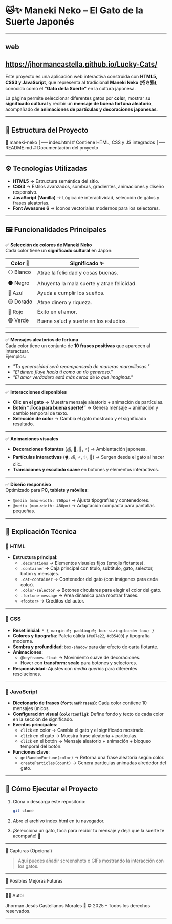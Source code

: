 # 🐱✨ Maneki Neko – El Gato de la Suerte Japonés
---
## web
https://jhormancastella.github.io/Lucky-Cats/
---
Este proyecto es una aplicación web interactiva construida con **HTML5, CSS3 y JavaScript**, que representa al tradicional **Maneki Neko (招き猫)**, conocido como el **"Gato de la Suerte"** en la cultura japonesa.  

La página permite seleccionar diferentes gatos por **color**, mostrar su **significado cultural** y recibir un **mensaje de buena fortuna aleatorio**, acompañado de **animaciones de partículas y decoraciones japonesas**.

---

## 📂 Estructura del Proyecto

📁 maneki-neko │── index.html   # Contiene HTML, CSS y JS integrados │── README.md    # Documentación del proyecto

---

## ⚙️ Tecnologías Utilizadas

- **HTML5** → Estructura semántica del sitio.  
- **CSS3** → Estilos avanzados, sombras, gradientes, animaciones y diseño responsivo.  
- **JavaScript (Vanilla)** → Lógica de interactividad, selección de gatos y frases aleatorias.  
- **Font Awesome 6** → Iconos vectoriales modernos para los selectores.  

---

## 🖼️ Funcionalidades Principales

✅ **Selección de colores de Maneki Neko**  
Cada color tiene un **significado cultural** en Japón:

| Color 🎨 | Significado ✨ |
|----------|----------------|
| ⚪ Blanco | Atrae la felicidad y cosas buenas. |
| ⚫ Negro  | Ahuyenta la mala suerte y atrae felicidad. |
| 🔵 Azul  | Ayuda a cumplir los sueños. |
| 🟡 Dorado | Atrae dinero y riqueza. |
| 🔴 Rojo  | Éxito en el amor. |
| 🟢 Verde | Buena salud y suerte en los estudios. |

---

✅ **Mensajes aleatorios de fortuna**  
Cada color tiene un conjunto de **10 frases positivas** que aparecen al interactuar.  
Ejemplos:
- *"Tu generosidad será recompensada de maneras maravillosas."*  
- *"El dinero fluye hacia ti como un río generoso."*  
- *"El amor verdadero está más cerca de lo que imaginas."*  

---

✅ **Interacciones disponibles**
- **Clic en el gato** → Muestra mensaje aleatorio + animación de partículas.  
- **Botón “¡Toca para buena suerte!”** → Genera mensaje + animación y cambio temporal de texto.  
- **Selección de color** → Cambia el gato mostrado y el significado resaltado.  

---

✅ **Animaciones visuales**
- **Decoraciones flotantes** (💰, 🎋, 🏮, ⭐) → Ambientación japonesa.  
- **Partículas interactivas** (🍀, 💰, ⭐, ✨, 🎋) → Surgen desde el gato al hacer clic.  
- **Transiciones y escalado suave** en botones y elementos interactivos.  

---

✅ **Diseño responsivo**  
Optimizado para **PC, tablets y móviles**:
- `@media (max-width: 768px)` → Ajusta tipografías y contenedores.  
- `@media (max-width: 480px)` → Adaptación compacta para pantallas pequeñas.  

---

## 📖 Explicación Técnica

### 🔹 HTML
- **Estructura principal**:
  - `.decorations` → Elementos visuales fijos (emojis flotantes).  
  - `.container` → Caja principal con título, subtítulo, gato, selector, botón y mensajes.  
  - `.cat-container` → Contenedor del gato (con imágenes para cada color).  
  - `.color-selector` → Botones circulares para elegir el color del gato.  
  - `.fortune-message` → Área dinámica para mostrar frases.  
  - `<footer>` → Créditos del autor.  

---

### 🔹 CSS
- **Reset inicial**: `* { margin:0; padding:0; box-sizing:border-box; }`  
- **Colores y tipografía**: Paleta cálida (`#e67e22`, `#d35400`) y tipografía moderna.  
- **Sombra y profundidad**: `box-shadow` para dar efecto de carta flotante.  
- **Animaciones**:
  - `@keyframes float` → Movimiento suave de decoraciones.  
  - Hover con **transform: scale** para botones y selectores.  
- **Responsividad**: Ajustes con *media queries* para diferentes resoluciones.  

---

### 🔹 JavaScript
- **Diccionario de frases (`fortunePhrases`)**: Cada color contiene 10 mensajes únicos.  
- **Configuración visual (`colorConfig`)**: Define fondo y texto de cada color en la sección de significado.  
- **Eventos principales**:
  - `click` en color → Cambia el gato y el significado mostrado.  
  - `click` en el gato → Muestra frase aleatoria + partículas.  
  - `click` en el botón → Mensaje aleatorio + animación + bloqueo temporal del botón.  
- **Funciones clave**:
  - `getRandomFortune(color)` → Retorna una frase aleatoria según color.  
  - `createParticles(count)` → Genera partículas animadas alrededor del gato.  

---

## 🚀 Cómo Ejecutar el Proyecto

1. Clona o descarga este repositorio:  
   ```bash
   git clone

2. Abre el archivo index.html en tu navegador.


3. ¡Selecciona un gato, toca para recibir tu mensaje y deja que la suerte te acompañe! 🐾




---

🎨 Capturas (Opcional)

> Aquí puedes añadir screenshots o GIFs mostrando la interacción con los gatos.




---

🔮 Posibles Mejoras Futuras



---

👨‍💻 Autor

Jhorman Jesús Castellanos Morales
📅 © 2025 – Todos los derechos reservados.


---
